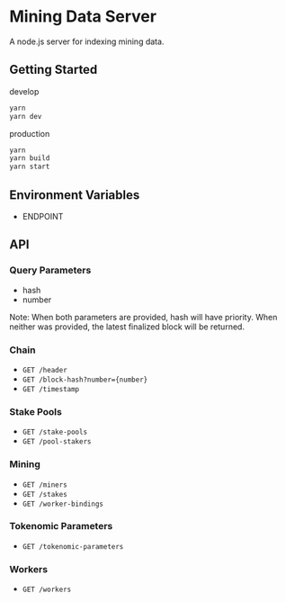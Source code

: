 # Mining Data Server

A node.js server for indexing mining data.

## Getting Started

develop

```sh
yarn
yarn dev
```

production

```sh
yarn
yarn build
yarn start
```

## Environment Variables

- ENDPOINT

## API

### Query Parameters

- hash
- number

Note: When both parameters are provided, hash will have priority. When neither was provided, the latest finalized block will be returned.

### Chain

- `GET /header`
- `GET /block-hash?number={number}`
- `GET /timestamp`

### Stake Pools

- `GET /stake-pools`
- `GET /pool-stakers`

### Mining

- `GET /miners`
- `GET /stakes`
- `GET /worker-bindings`

### Tokenomic Parameters

- `GET /tokenomic-parameters`

### Workers

- `GET /workers`
